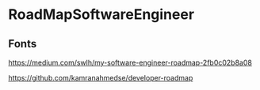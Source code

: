 # RoadMapSoftwareEngineer

## Fonts
https://medium.com/swlh/my-software-engineer-roadmap-2fb0c02b8a08

https://github.com/kamranahmedse/developer-roadmap
